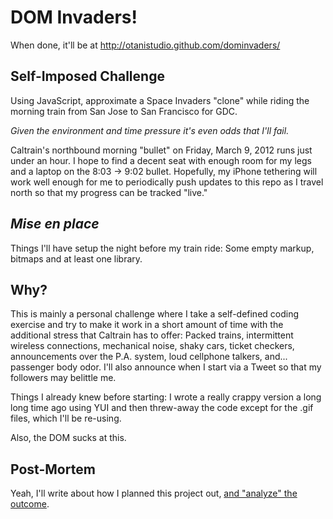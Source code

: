 DOM Invaders!
=============
When done, it'll be at http://otanistudio.github.com/dominvaders/

Self-Imposed Challenge
----------------------
Using JavaScript, approximate a Space Invaders "clone" while riding the morning train from San Jose to San Francisco for GDC. 

*Given the environment and time pressure it's even odds that I'll fail.*

Caltrain's northbound morning "bullet" on Friday, March 9, 2012 runs just under an hour. I hope to find a decent seat with enough room for my legs and a laptop on the 8:03 &rarr; 9:02 bullet. Hopefully, my iPhone tethering will work well enough for me to periodically push updates to this repo as I travel north so that my progress can be tracked "live."

*Mise en place*
---------------
Things I'll have setup the night before my train ride: Some empty markup, bitmaps and at least one library.

Why?
----
This is mainly a personal challenge where I take a self-defined coding exercise and try to make it work in a short amount of time with the additional stress that Caltrain has to offer: Packed trains, intermittent wireless connections, mechanical noise, shaky cars, ticket checkers, announcements over the P.A. system, loud cellphone talkers, and... passenger body odor. I'll also announce when I start via a Tweet so that my followers may belittle me.

Things I already knew before starting: I wrote a really crappy version a long long time ago using YUI and then threw-away the code except for the .gif files, which I'll be re-using.

Also, the DOM sucks at this.

Post-Mortem
-----------
Yeah, I'll write about how I planned this project out, [and "analyze" the outcome](https://github.com/otanistudio/dominvaders/blob/master/retrospective.md).
